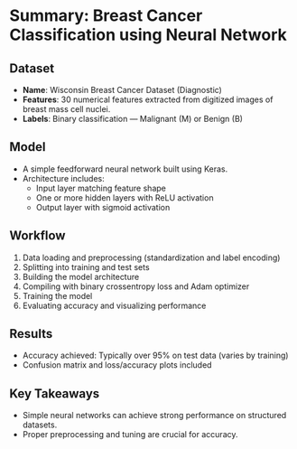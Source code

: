 # Summary: Breast Cancer Classification using Neural Network

## Dataset
- **Name**: Wisconsin Breast Cancer Dataset (Diagnostic)
- **Features**: 30 numerical features extracted from digitized images of breast mass cell nuclei.
- **Labels**: Binary classification — Malignant (M) or Benign (B)

## Model
- A simple feedforward neural network built using Keras.
- Architecture includes:
  - Input layer matching feature shape
  - One or more hidden layers with ReLU activation
  - Output layer with sigmoid activation

## Workflow
1. Data loading and preprocessing (standardization and label encoding)
2. Splitting into training and test sets
3. Building the model architecture
4. Compiling with binary crossentropy loss and Adam optimizer
5. Training the model
6. Evaluating accuracy and visualizing performance

## Results
- Accuracy achieved: Typically over 95% on test data (varies by training)
- Confusion matrix and loss/accuracy plots included

## Key Takeaways
- Simple neural networks can achieve strong performance on structured datasets.
- Proper preprocessing and tuning are crucial for accuracy.

